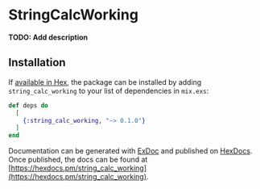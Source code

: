 # StringCalcWorking

**TODO: Add description**

## Installation

If [available in Hex](https://hex.pm/docs/publish), the package can be installed
by adding `string_calc_working` to your list of dependencies in `mix.exs`:

```elixir
def deps do
  [
    {:string_calc_working, "~> 0.1.0"}
  ]
end
```

Documentation can be generated with [ExDoc](https://github.com/elixir-lang/ex_doc)
and published on [HexDocs](https://hexdocs.pm). Once published, the docs can
be found at [https://hexdocs.pm/string_calc_working](https://hexdocs.pm/string_calc_working).

